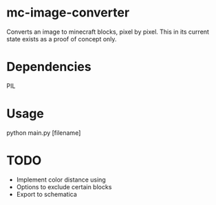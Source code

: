 # mc-image-converter

Converts an image to minecraft blocks, pixel by pixel.
This in its current state exists as a proof of concept only.

# Dependencies

PIL

# Usage

python main.py [filename]

# TODO

- Implement color distance using 
- Options to exclude certain blocks
- Export to schematica
